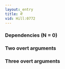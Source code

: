 ```yaml
---
layout: entry
title: ཐེ་
vid: Hill:0772
---
```

### Dependencies (N = 0)


### Two overt arguments


### Three overt arguments
